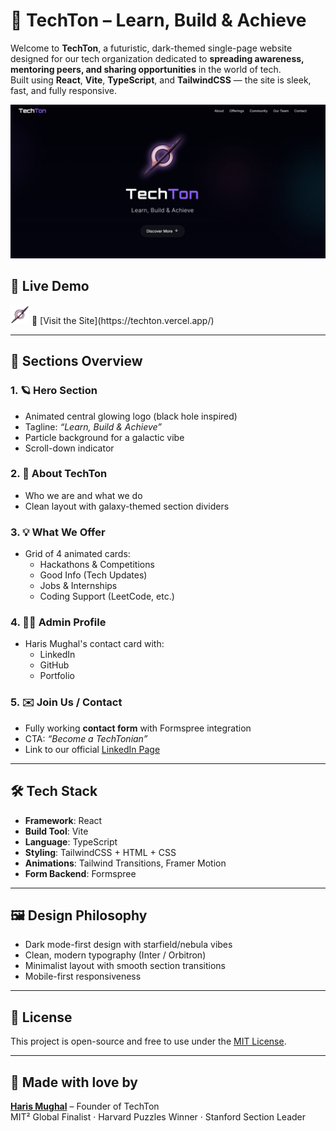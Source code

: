 # 🌌 TechTon – Learn, Build & Achieve

Welcome to **TechTon**, a futuristic, dark-themed single-page website designed for our tech organization dedicated to **spreading awareness, mentoring peers, and sharing opportunities** in the world of tech.  
Built using **React**, **Vite**, **TypeScript**, and **TailwindCSS** — the site is sleek, fast, and fully responsive.

![TechTon Logo](public/techton.png)

## 🚀 Live Demo

<img src="public/techton-logo.png" alt="TechTon Logo" width="30"/>
🔗 [Visit the Site](https://techton.vercel.app/)  

---

## 📌 Sections Overview

### 1. 🪐 Hero Section
- Animated central glowing logo (black hole inspired)
- Tagline: _“Learn, Build & Achieve”_
- Particle background for a galactic vibe
- Scroll-down indicator

### 2. 🌟 About TechTon
- Who we are and what we do
- Clean layout with galaxy-themed section dividers

### 3. 💡 What We Offer
- Grid of 4 animated cards:
  - Hackathons & Competitions
  - Good Info (Tech Updates)
  - Jobs & Internships
  - Coding Support (LeetCode, etc.)

### 4. 👨‍💻 Admin Profile
- Haris Mughal's contact card with:
  - LinkedIn
  - GitHub
  - Portfolio

### 5. ✉️ Join Us / Contact
- Fully working **contact form** with Formspree integration
- CTA: _“Become a TechTonian”_
- Link to our official [LinkedIn Page](https://www.linkedin.com/company/techton-618)

---

## 🛠️ Tech Stack

- **Framework**: React
- **Build Tool**: Vite
- **Language**: TypeScript
- **Styling**: TailwindCSS + HTML + CSS
- **Animations**: Tailwind Transitions, Framer Motion
- **Form Backend**: Formspree

---

## 🖼️ Design Philosophy

- Dark mode-first design with starfield/nebula vibes  
- Clean, modern typography (Inter / Orbitron)  
- Minimalist layout with smooth section transitions  
- Mobile-first responsiveness  

---

## 📄 License

This project is open-source and free to use under the [MIT License](LICENSE).

---

## 💫 Made with love by  
**[Haris Mughal](https://www.linkedin.com/in/iamharisahsan/)** – Founder of TechTon  
MIT² Global Finalist · Harvard Puzzles Winner · Stanford Section Leader

